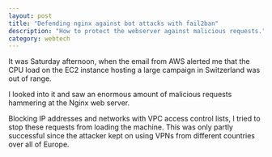 ```yaml
---
layout: post
title: "Defending nginx against bot attacks with fail2ban"
description: "How to protect the webserver against malicious requests."
category: webtech
---
```


It was Saturday afternoon, when the email from AWS alerted me that the CPU load on the EC2 instance hosting a large campaign in Switzerland was out of range.

I looked into it and saw an enormous amount of malicious requests hammering at the Nginx web server.

Blocking IP addresses and networks with VPC access control lists, I tried to stop these requests from loading the machine. This was only partly successful since the attacker kept on using VPNs from different countries over all of Europe.
